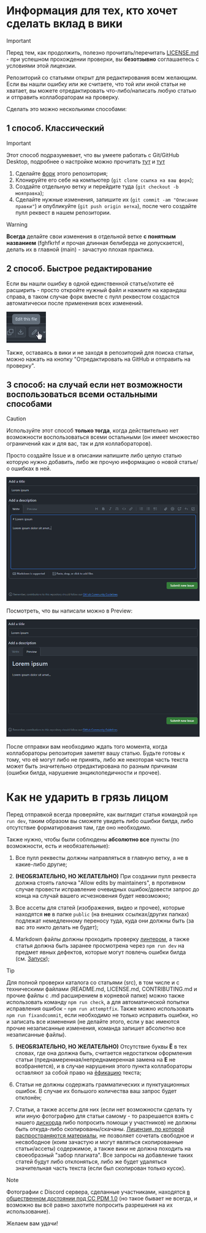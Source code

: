 <!-- markdownlint-disable MD025 -->
<!-- Не ошибка (гитхабу по барабану на несколько заголовков в документе, и предупреждения линтера по итогу только мешают) -->
# Информация для тех, кто хочет сделать вклад в вики

> [!IMPORTANT]
> Перед тем, как продолжить, полезно прочитать/перечитать [LICENSE.md](https://github.com/play2go/wiki/blob/main/LICENSE.md) - при успешном прохождении проверки, вы **безотзывно** соглашаетесь с условиями этой лицензии.

Репозиторий со статьями открыт для редактирования всем желающим. Если вы нашли ошибку или же считаете, что той или иной статьи не хватает, вы можете отредактировать что-либо/написать любую статью и отправить коллабораторам на проверку.

Сделать это можно несколькими способами:

## 1 способ. Классический

> [!IMPORTANT]
> Этот способ подразумевает, что вы умеете работать с Git/GitHub Desktop, подробнее о настройке можно прочитать [тут](https://git-scm.com/book/en/v2/Getting-Started-First-Time-Git-Setup) и [тут](https://docs.github.com/ru/desktop/configuring-and-customizing-github-desktop/configuring-git-for-github-desktop)

1. Сделайте [форк](https://github.com/play2go/wiki/fork) этого репозитория;
2. Клонируйте его себе на компьютер (`git clone ссылка на ваш форк`);
3. Создайте отдельную ветку и перейдите туда (`git checkout -b мояправка`);
4. Сделайте нужные изменения, запишите их (`git commit -am "Описание правки"`) и опубликуйте (`git push origin ветка`), после чего создайте пулл реквест в нашем репозитории.

> [!WARNING]
> **Всегда** делайте свои изменения в отдельной ветке **с понятным названием** (fghfkrhf и прочая длинная белиберда не допускается), делать их в главной (main) - зачастую плохая практика.

## 2 способ. Быстрое редактирование

Если вы нашли ошибку в одной единственной статье/хотите её расширить - просто откройте нужный файл и нажмите на карандаш справа, в таком случае форк вместе с пулл реквестом создастся автоматически после применения всех изменений.

![edit](/src/public/contributing/edit.png)

Также, оставаясь в вики и не заходя в репозиторий для поиска статьи, можно нажать на кнопку "Отредактировать на GitHub и отправить на проверку".

## 3 способ: на случай если нет возможности воспользоваться всеми остальными способами

> [!CAUTION]
> Используйте этот способ **только тогда**, когда действительно нет возможности воспользоваться всеми остальными (он имеет множество ограничений как и для вас, так и для коллабораторов).

Просто создайте Issue и в описании напишите либо целую статью которую нужно добавить, либо же прочую информацию о новой статье/о ошибках в ней.

![issue](/src/public/contributing/issue.png)

Посмотреть, что вы написали можно в Preview:

![issue2](/src/public/contributing/issue2.png)

После отправки вам необходимо ждать того момента, когда коллабораторы репозитория заметят вашу статью. Будьте готовы к тому, что её могут либо не принять, либо же некоторая часть текста может быть значительно отредактирована по разным причинам (ошибки билда, нарушение энциклопедичности и прочее).

# Как не ударить в грязь лицом

Перед отправкой всегда проверяйте, как выглядит статья командой `npm run dev`, таким образом вы сможете увидеть либо ошибки билда, либо отсутствие форматирования там, где оно необходимо.

Также нужно, чтобы были соблюдены **абсолютно все** пункты (по возможности, есть и необязательные):

1. Все пулл реквесты должны направляться в главную ветку, а не в какие-либо другие;

2. **(НЕОБЯЗАТЕЛЬНО, НО ЖЕЛАТЕЛЬНО)** При создании пулл реквеста должна стоять галочка "Allow edits by maintainers", в противном случае провести исправление очевидных ошибок/довести запрос до конца на случай вашего исчезновения будет невозможно;

3. Все ассеты для статей (изображения, видео и прочее), которые находятся **не** в папке `public` (на внешних ссылках/других папках) подлежат немедленному переносу туда, куда они должны быть (за вас это никто делать не будет);

4. Markdown файлы должны проходить проверку [линтером](https://marketplace.visualstudio.com/items?itemName=DavidAnson.vscode-markdownlint), а также статья должна быть заранее просмотрена через `npm run dev` на предмет явных дефектов, которые могут повлечь ошибки билда (см. [Запуск](https://github.com/play2go/wiki#%D0%B7%D0%B0%D0%BF%D1%83%D1%81%D0%BA));

> [!TIP]
> Для полной проверки каталога со статьями (src), в том числе и с техническими файлами (README.md, LICENSE.md, CONTRIBUTING.md и прочие файлы с .md расширением в корневой папке) можно также использовать команду `npm run check`, а для автоматической попытки исправления ошибок - `npm run attemptfix`. Также можно использовать `npm run fixandcommit`, если необходимо не только исправить ошибки, но и записать все изменения (не делайте этого, если у вас имеются прочие незаписанные изменения, команда запишет абсолютно все незаписанные файлы).

5. **(НЕОБЯЗАТЕЛЬНО, НО ЖЕЛАТЕЛЬНО)** Отсутствие буквы **Ё** в тех словах, где она должна быть, считается недостатком оформления статьи (преднамеренная/непреднамеренная замена на **Е** не возбраняется), и в случае нарушения этого пункта коллабораторы оставляют за собой право на [ёфикацию](https://ru.wikipedia.org/wiki/%D0%81%D1%84%D0%B8%D0%BA%D0%B0%D1%82%D0%BE%D1%80) текста;

6. Статьи не должны содержать грамматических и пунктуационных ошибок. В случае их большого количества ваш запрос будет отклонён;

7. Статьи, а также ассеты для них (если нет возможности сделать ту или иную фотографию для статьи самому - то разрешается взять с нашего [дискорда](https://discord.gg/play2go) либо попросить помощи у участников) не должны быть откуда-либо скопированы/скачаны. [Лицензия, по которой распространяются материалы](https://github.com/play2go/wiki/blob/main/LICENSE.md), не позволяет сочетать свободное и несвободное (коим зачастую и могут являться скопированные статьи/ассеты) содержимое, а также вики не должна походить на своеобразный "забор плагиата". Все запросы на добавление таких статей будут либо отклоняться, либо же будет удаляться значительная часть текста (если был скопирован только кусок).

> [!NOTE]
> Фотографии с Discord сервера, сделанные участниками, находятся [в общественном достоянии под CC PDM 1.0](https://creativecommons.org/publicdomain/mark/1.0/) (но такое бывает не всегда, и возможно вы всё равно захотите попросить разрешения на их использование).

Желаем вам удачи!
